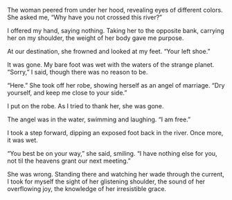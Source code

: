 The woman peered from under her hood, revealing eyes of different colors. She asked me, “Why have you not crossed this river?”  
  
I offered my hand, saying nothing. Taking her to the opposite bank, carrying her on my shoulder, the weight of her body gave me purpose.  
  
At our destination, she frowned and looked at my feet. “Your left shoe.”  
  
It was gone. My bare foot was wet with the waters of the strange planet. “Sorry,” I said, though there was no reason to be.  
  
“Here.” She took off her robe, showing herself as an angel of marriage. “Dry yourself, and keep me close to your side.”  
  
I put on the robe. As I tried to thank her, she was gone.  
  
The angel was in the water, swimming and laughing. “I am free.”  
  
I took a step forward, dipping an exposed foot back in the river. Once more, it was wet.  
  
“You best be on your way,” she said, smiling. “I have nothing else for you, not til the heavens grant our next meeting.”  
  
She was wrong. Standing there and watching her wade through the current, I took for myself the sight of her glistening shoulder, the sound of her overflowing joy, the knowledge of her irresistible grace.